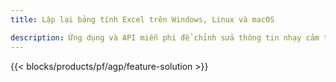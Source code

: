 ```yaml
---
title: Lập lại bảng tính Excel trên Windows, Linux và macOS 

description: Ứng dụng và API miễn phí để chỉnh sửa thông tin nhạy cảm từ bảng tính XLS, XLSX & ODS
---
```

{{< blocks/products/pf/agp/feature-solution >}} 

